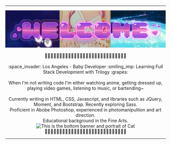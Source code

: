 ___

<p align="center">
<img align="center" src="https://raw.githubusercontent.com/cat-lin-morgan/cat-lin-morgan/master/assets/welcome.gif" alt="Hopefully working welcome banner"/>
<br/><br/>
🌷🌷🌷🌷🌷🌷🌷🌷🌷🌷🌷🌷🌷🌷🌷🌷🌷🌷🌷🌷🌷🌷🌷🌷🌷🌷🌷🌷
<br/><br/>
:space_invader:	 Los Angeles - Baby Developer :smiling_imp: Learning Full Stack Development with Trilogy :grapes:	
<br/><br/>
<!-- <img src="https://github-readme-stats.vercel.app/api?username=cat-lin-morgan&&theme=cobalt" height="195" width="350" />
<img  src="https://github-readme-stats.vercel.app/api/top-langs/?username=cat-lin-morgan&layout=compact&theme=cobalt" height="205" width="350" /> -->
<!-- <br/><br/> -->
When I'm not writing code I'm either watching anime, getting dressed up, playing video games, listening to music, or bartending~
<br/><br/>
Currently writing in HTML, CSS, Javascript, and libraries such as JQuery, Moment, and Bootstrap. Recently exploring Sass.<br/>
Proficient in Abobe Photoshop, experienced in photomanipultion and art direction. <br/>
Educational background in the Fine Arts.
<br/>
<img src="" alt="This is the bottom banner and portrait of Cat">
<br/>
🌷🌷🌷🌷🌷🌷🌷🌷🌷🌷🌷🌷🌷🌷🌷🌷🌷🌷🌷🌷🌷🌷🌷🌷🌷🌷🌷🌷
<br/>
</p>

___

